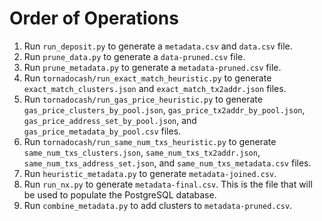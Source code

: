 # Order of Operations

1. Run `run_deposit.py` to generate a `metadata.csv` and `data.csv` file. 
2. Run `prune_data.py` to generate a `data-pruned.csv` file.
3. Run `prune_metadata.py` to generate a `metadata-pruned.csv` file.
4. Run `tornadocash/run_exact_match_heuristic.py` to generate `exact_match_clusters.json` and `exact_match_tx2addr.json` files.
5. Run `tornadocash/run_gas_price_heuristic.py` to generate `gas_price_clusters_by_pool.json`, `gas_price_tx2addr_by_pool.json`, `gas_price_address_set_by_pool.json`, and `gas_price_metadata_by_pool.csv` files.
6. Run `tornadocash/run_same_num_txs_heuristic.py` to generate `same_num_txs_clusters.json`, `same_num_txs_tx2addr.json`, `same_num_txs_address_set.json`, and `same_num_txs_metadata.csv` files.
7. Run `heuristic_metadata.py` to generate `metadata-joined.csv`.
8. Run `run_nx.py` to generate `metadata-final.csv`. This is the file that will be used to populate the PostgreSQL database.
9. Run `combine_metadata.py` to add clusters to `metadata-pruned.csv`.
